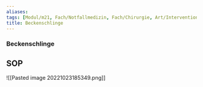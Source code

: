 ```yaml
---
aliases: 
tags: [Modul/m21, Fach/Notfallmedizin, Fach/Chirurgie, Art/Intervention]
title: Beckenschlinge
---
```

### Beckenschlinge

## SOP
![[Pasted image 20221023185349.png]]